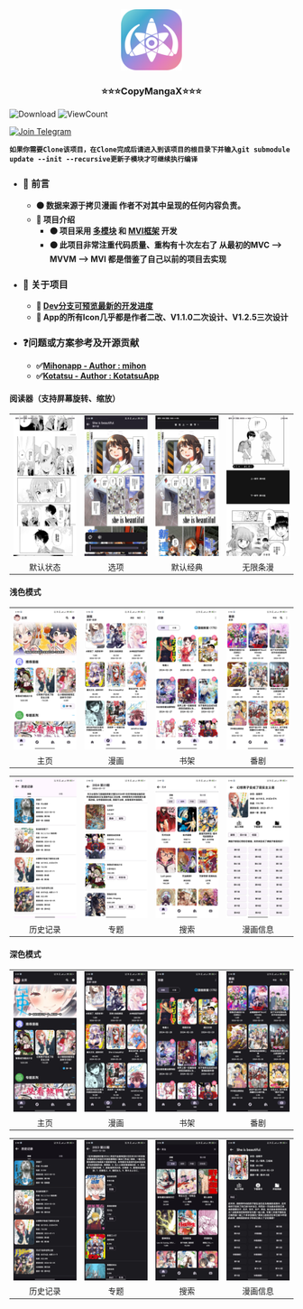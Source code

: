<div align="center">
  <a href="https://github.com/CrowForKotlin/CopyManga_Crow">
    <img src="docs/images/logo - 1024px_1.2.5.png" alt="Logo" width="108" height="108">
  </a>

<h3 align="center">⭐⭐⭐CopyMangaX⭐⭐⭐</h3>
</div>

<p>
<img alt="Download" src="https://img.shields.io/github/downloads/crowforkotlin/CopyMangaX/total.svg"/>
<img alt="ViewCount" src="https://views.whatilearened.today/views/github/crowforkotlin/CopyMangaX.svg"/>
</p>

[![Join Telegram](https://img.shields.io/badge/-telegram-red?color=white&logo=telegram&logoColor=blue)](https://t.me/+kFkVVuDOFsFiMzQ1)

**```如果你需要Clone该项目，在Clone完成后请进入到该项目的根目录下并输入git submodule update --init --recursive更新子模块才可继续执行编译```**

- ### **🔶 前言**
    - **🟠 数据来源于拷贝漫画 作者不对其中呈现的任何内容负责。**
    - **🔷 项目介绍**
        - **🟠 项目采用 <u>多模块</u> 和 <u>MVI框架</u> 开发**
        - **🟠 此项目非常注重代码质量、重构有十次左右了 从最初的MVC --> MVVM --> MVI 都是借鉴了自己以前的项目去实现**

- ### **🔶 关于项目**
    - **🔷 [Dev分支可预览最新的开发进度](https://github.com/CrowForKotlin/CopyManga_Crow/tree/dev)**
    - **🔷 App的所有Icon几乎都是作者二改、V1.1.0二次设计、V1.2.5三次设计**

- ### **❓问题或方案参考及开源贡献**
    - **✅[Mihonapp - Author : mihon](https://github.com/mihonapp/mihon)**
    - **✅[Kotatsu - Author : KotatsuApp](https://github.com/KotatsuApp/Kotatsu)**

#### 阅读器（支持屏幕旋转、缩放）
<table>
	<tr>
		<td align="center"><img src="docs/images/1.3.2_light_comic.jpg"></td>
		<td align="center"><img src="docs/images/1.3.2_dark_comic.jpg"></td>
		<td align="center"><img src="docs/images/1.3.2_dark_standard.jpg"></td>
		<td align="center"><img src="docs/images/1.3.2_light_stript.jpg"></td>
	</tr>
    <tr>
		<td align="center">默认状态</td>
		<td align="center">选项</td>
        <td align="center">默认经典</td>
        <td align="center">无限条漫</td>
	</tr>
</table>

#### 浅色模式
<table>
	<tr>
		<td align="center"><img src="docs/images/1.3.2_light_home.jpg"></td>
		<td align="center"><img src="docs/images/1.3.2_light_discover.jpg"></td>
		<td align="center"><img src="docs/images/1.3.2_light_bookshelf.jpg"></td>
		<td align="center"><img src="docs/images/1.3.2_light_anime.jpg"></td>
	</tr>
    <tr>
		<td align="center">主页</td>
		<td align="center">漫画</td>
        <td align="center">书架</td>
        <td align="center">番剧</td>
	</tr>
</table>
<table>
	<tr>
		<td align="center"><img src="docs/images/1.3.2_light_history.jpg"></td>
		<td align="center"><img src="docs/images/1.3.2_light_topic.jpg"></td>
		<td align="center"><img src="docs/images/1.3.2_light_search.jpg"></td>
		<td align="center"><img src="docs/images/1.3.2_light_comic_info.jpg"></td>
	</tr>
    <tr>
		<td align="center">历史记录</td>
		<td align="center">专题</td>
        <td align="center">搜索</td>
        <td align="center">漫画信息</td>
	</tr>
</table>

#### 深色模式
<table>
	<tr>
		<td align="center"><img src="docs/images/1.3.2_dark_home.jpg"></td>
		<td align="center"><img src="docs/images/1.3.2_dark_discover.jpg"></td>
		<td align="center"><img src="docs/images/1.3.2_dark_bookshelf.jpg"></td>
		<td align="center"><img src="docs/images/1.3.2_dark_anime.jpg"></td>
	</tr>
    <tr>
		<td align="center">主页</td>
		<td align="center">漫画</td>
        <td align="center">书架</td>
        <td align="center">番剧</td>
	</tr>
</table>
<table>
	<tr>
		<td align="center"><img src="docs/images/1.3.2_dark_history.jpg"></td>
		<td align="center"><img src="docs/images/1.3.2_dark_topic.jpg"></td>
		<td align="center"><img src="docs/images/1.3.2_dark_search.jpg"></td>
		<td align="center"><img src="docs/images/1.3.2_dark_comic_info.jpg"></td>
	</tr>
    <tr>
		<td align="center">历史记录</td>
		<td align="center">专题</td>
        <td align="center">搜索</td>
        <td align="center">漫画信息</td>
	</tr>
</table>